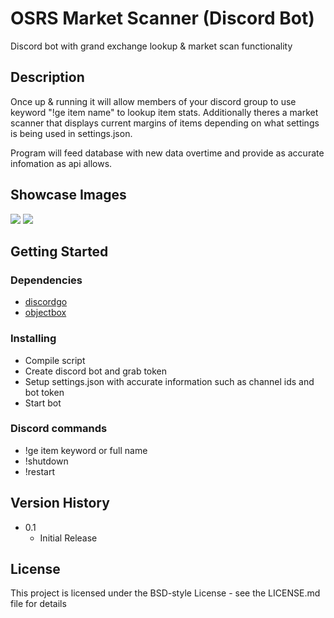 # OSRS Market Scanner (Discord Bot)

Discord bot with grand exchange lookup & market scan functionality

## Description
Once up & running it will allow members of your discord group to use keyword "!ge item name" to lookup item stats. Additionally theres a market scanner that displays current margins of items depending on what settings is being used in settings.json.

Program will feed database with new data overtime and provide as accurate infomation as api allows.

## Showcase Images
![](https://i.imgur.com/snxEuyR.png)
![](https://i.imgur.com/FcD69gU.png)


## Getting Started

### Dependencies

* [discordgo](https://github.com/bwmarrin/discordgo)
* [objectbox](https://github.com/objectbox/objectbox-go)

### Installing

* Compile script
* Create discord bot and grab token
* Setup settings.json with accurate information such as channel ids and bot token
* Start bot

### Discord commands

* !ge item keyword or full name
* !shutdown
* !restart


## Version History

* 0.1
    * Initial Release

## License

This project is licensed under the BSD-style License - see the LICENSE.md file for details